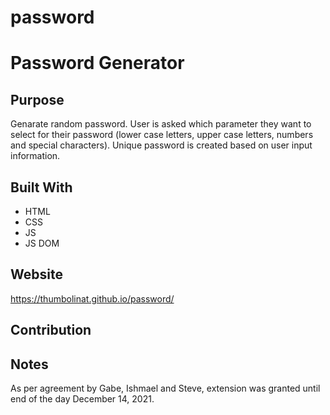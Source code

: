# password
# Password Generator

## Purpose
Genarate random password. User is asked which parameter they want to select for their password (lower case letters, upper case letters, numbers and special characters). Unique password is created based on user input information.

## Built With
* HTML
* CSS
* JS
* JS DOM


## Website
https://thumbolinat.github.io/password/  

## Contribution

## Notes
As per agreement by Gabe, Ishmael and Steve, extension was granted until end of the day December 14, 2021.


